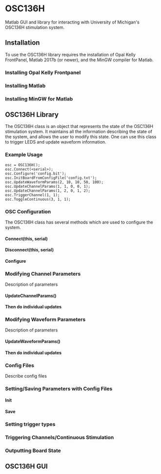 # OSC136H
Matlab GUI and library for interacting with University of Michigan's OSC136H stimulation system.

## Installation
To use the OSC136H library requires the installation of Opal Kelly FrontPanel, Matlab 2017b (or newer), and the MinGW compiler for Matlab.

### Installing Opal Kelly Frontpanel

### Installing Matlab

### Installing MinGW for Matlab

## OSC136H Library
The OSC136H class is an object that represents the state of the OSC136H stimulation system. It maintains all the information describing the state of the system, and allows the user to modify this state. One can use this class to trigger LEDS and update waveform information.

### Example Usage
```
osc = OSC136H();
osc.Connect(<serial>);
osc.Configure('config.bit');
osc.InitBoardFromConfigFile('config.txt');
osc.UpdateWaveformParams(2, 10, 10, 50, 100);
osc.UpdateChannelParams(1, 1, 0, 0, 1);
osc.UpdateChannelParams(1, 2, 0, 1, 2);
osc.TriggerChannel(1, 1);
osc.ToggleContinuous(3, 1, 1);
```
### OSC Configuration
The OSC136H class has several methods which are used to configure the system.

#### Connect(this, serial)

#### Disconnect(this, serial)

#### Configure

### Modifying Channel Parameters
Description of parameters

#### UpdateChannelParams()

#### Then do individual updates

### Modifying Waveform Parameters
Description of parameters

#### UpdateWaveformParams()

#### Then do individual updates

### Config Files
Describe config files
### Setting/Saving Parameters with Config Files
#### Init
#### Save

### Setting trigger types

### Triggering Channels/Continuous Stimulation

### Outputting Board State
## OSC136H GUI
